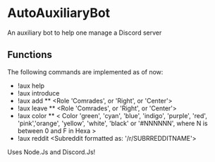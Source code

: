 # AutoAuxiliaryBot

An auxiliary bot to help one manage a Discord server

## Functions

The following commands are implemented as of now:

* !aux help
* !aux introduce
* !aux add
  ** <Role 'Comrades', or 'Right', or 'Center'> 
* !aux leave
  ** <Role 'Comrades', or 'Right', or 'Center'> 
* !aux color
  ** < Color 'green', 'cyan', 'blue', 'indigo', 'purple', 'red', 'pink','orange', 'yellow', 'white', 'black' or '#NNNNNN', where N is between 0 and F in Hexa >
* !aux reddit <Subreddit formatted as: '/r/SUBRREDDITNAME'>

Uses Node.Js and Discord.Js!